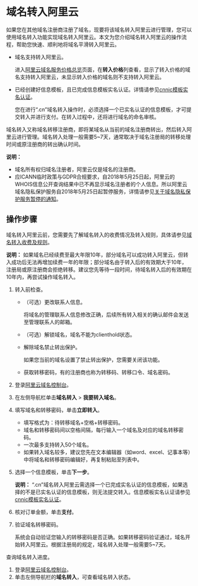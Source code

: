 # 域名转入阿里云

如果您在其他域名注册商注册了域名，现要将该域名转入阿里云进行管理，您可以使用域名转入功能实现域名转入阿里云。本文为您介绍域名转入阿里云的操作流程，帮助您快速、顺利地将域名平滑转入阿里云。

-   域名支持转入阿里云。

    进入[阿里云域名服务价格总览](https://www.alibabacloud.com/zh/domain/pricing)页面，在**转入价格**列查看，显示了转入价格的域名支持转入阿里云，未显示转入价格的域名则不支持转入阿里云。

-   已经创建好信息模板，且已完成信息模板实名认证。详情请参见[cnnic模板实名认证](/intl.zh-CN/域名实名认证/“.cn”域名实名认证.md)。

    您在进行“.cn”域名转入操作时，必须选择一个已实名认证的信息模板，才可提交转入并进行支付。在转入过程中，还将进行域名的命名审核。


域名转入又称域名转移注册商，即将某域名从当前的域名注册商转出，然后转入阿里云进行管理。域名转入处理一般需要5~7天，通常取决于域名注册局的转移处理时间或原注册商的转出确认时间。

**说明：**

-   域名所有权归域名注册者，阿里云仅是域名的注册商。
-   应ICANN临时政策与GDPR合规要求，自2018年5月25日起，阿里云的WHOIS信息公开查询结果中已不再显示域名注册者的个人信息。所以阿里云域名隐私保护服务自2018年5月25日起暂停服务，详情请参见[关于域名隐私保护服务暂停的通知](https://www.alibabacloud.com/notice/yuming05251?spm=a2c63.p38356.a3.2.47ae491blCGK2K)。


## 操作步骤

域名转入阿里云前，您需要先了解域名转入的收费情况及转入规则，具体请参见[域名转入收费及规则](/intl.zh-CN/域名转移/域名转入收费及规则.md)。

**说明：** 如果域名已经续费至最大年限10年，部分域名可以成功转入阿里云，但转入成功后无法再增加续费一年的年限；部分域名由于转入后的有效期大于10年，注册局或原注册商会拒绝转移。建议您先等待一段时间，待域名转入后的有效期在10年内，再尝试操作域名转入。

1.  转入前检查。

    -   （可选）更改联系人信息。

        将域名的管理联系人信息修改正确，后续所有转入相关的确认邮件会发送至管理联系人的邮箱。

    -   （可选）解锁域名，域名不能为clienthold状态。
    -   解除域名禁止转出保护。

        如果您当前的域名设置了禁止转出保护，您需要关闭该功能。

    -   获取转移密码，有的注册商也称为转移码、转移口令、域名密码。
2.  登录[阿里云域名控制台](https://dc.console.aliyun.com)。

3.  在左侧导航栏单击**域名转入** \> **我要转入域名**。

4.  填写域名和转移密码，单击**立即转入**。

    -   填写格式为：待转移域名+空格+转移密码。
    -   域名和转移密码间以空格间隔，每行输入一个域名及对应的域名转移密码。
    -   一次最多支持转入50个域名。
    -   如果转入域名较多，建议您先在文本编辑器（如word、excel、记事本等）中将域名和转移密码编辑好，再复制粘贴至列表中。
5.  选择一个信息模板，单击**下一步**。

    **说明：** “.cn”域名转入阿里云需选择一个已完成实名认证的信息模板，如果选择的不是已实名认证的信息模板，则无法提交转入。信息模板实名认证请参见[cnnic模板实名认证](/intl.zh-CN/域名实名认证/“.cn”域名实名认证.md)。

6.  核对订单金额，单击**支付**。

7.  验证域名转移密码。

    系统会自动验证您输入的转移密码是否正确。如果转移密码验证通过，域名开始转入阿里云。根据注册局的规定，域名转入处理一般需要5~7天。


查询域名转入进度。

1.  登录[阿里云域名控制台](https://dc.console.aliyun.com)。
2.  单击左侧导航栏的**域名转入**，可查看域名转入状态。

